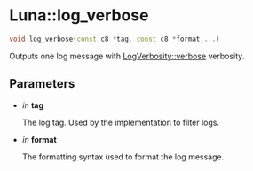 # Luna::log_verbose

```c++
void log_verbose(const c8 *tag, const c8 *format,...)
```

Outputs one log message with [LogVerbosity::verbose](group___runtime_log_1ggaaa645d680acae5981bbcd34580811bf2a2c7aea4237e25b4f8ee3b0bf77d6fed0.md) verbosity. 



## Parameters
* *in* **tag**

    The log tag. Used by the implementation to filter logs. 

* *in* **format**

    The formatting syntax used to format the log message. 

